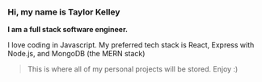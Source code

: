 ### Hi, my name is Taylor Kelley

**I am a full stack software engineer.**

I love coding in Javascript.
My preferred tech stack is React, Express with Node.js, and MongoDB (the MERN stack)


> This is where all of my personal projects will be stored.
> Enjoy :)
